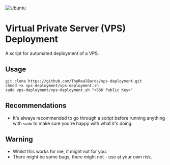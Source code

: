 ![Ubuntu](https://assets.ubuntu.com/v1/7426ea30-ubuntu-logo-set.png "Ubuntu")

# Virtual Private Server (VPS) Deployment
A script for automated deployment of a VPS.

## Usage 
```
git clone https://github.com/TheRealBards/vps-deployment.git
chmod +x vps-deployment/vps-deployment.sh
sudo vps-deployment/vps-deployment.sh "<SSH Public Key>"
```

## Recommendations
* It's always recommended to go through a script before running anything with `sudo` to make sure you're happy with what it's doing.

## Warning
* Whilst this works for me, it might not for you.
* There might be some bugs, there might not - use at your own risk.
